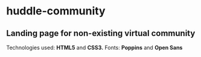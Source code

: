 # huddle-community
<h2>Landing page for non-existing virtual community</h2>

Technologies used: <b>HTML5</b> and <b>CSS3.</b>
Fonts: <b>Poppins</b> and <b>Open Sans</b>
